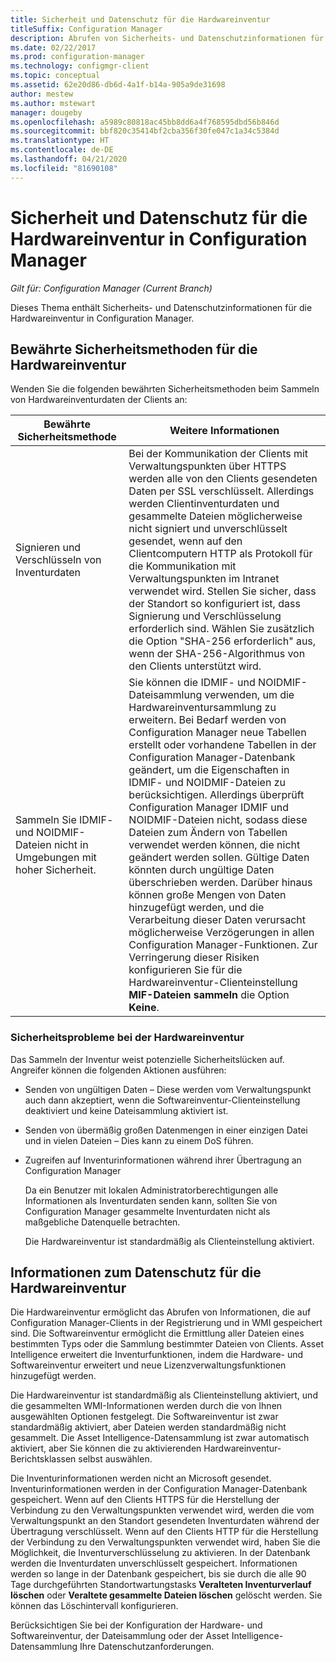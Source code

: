 ```yaml
---
title: Sicherheit und Datenschutz für die Hardwareinventur
titleSuffix: Configuration Manager
description: Abrufen von Sicherheits- und Datenschutzinformationen für die Hardwareinventur in Configuration Manager.
ms.date: 02/22/2017
ms.prod: configuration-manager
ms.technology: configmgr-client
ms.topic: conceptual
ms.assetid: 62e20d86-db6d-4a1f-b14a-905a9de31698
author: mestew
ms.author: mstewart
manager: dougeby
ms.openlocfilehash: a5989c80818ac45bb8dd6a4f768595dbd56b846d
ms.sourcegitcommit: bbf820c35414bf2cba356f30fe047c1a34c5384d
ms.translationtype: HT
ms.contentlocale: de-DE
ms.lasthandoff: 04/21/2020
ms.locfileid: "81690108"
---
```

# <a name="security-and-privacy-for-hardware-inventory-in-configuration-manager"></a>Sicherheit und Datenschutz für die Hardwareinventur in Configuration Manager

*Gilt für: Configuration Manager (Current Branch)*

Dieses Thema enthält Sicherheits- und Datenschutzinformationen für die Hardwareinventur in Configuration Manager.  

##  <a name="security-best-practices-for-hardware-inventory"></a><a name="BKMK_Security_HardwareInventory"></a> Bewährte Sicherheitsmethoden für die Hardwareinventur  
 Wenden Sie die folgenden bewährten Sicherheitsmethoden beim Sammeln von Hardwareinventurdaten der Clients an:  

|Bewährte Sicherheitsmethode|Weitere Informationen|  
|----------------------------|----------------------|  
|Signieren und Verschlüsseln von Inventurdaten|Bei der Kommunikation der Clients mit Verwaltungspunkten über HTTPS werden alle von den Clients gesendeten Daten per SSL verschlüsselt. Allerdings werden Clientinventurdaten und gesammelte Dateien möglicherweise nicht signiert und unverschlüsselt gesendet, wenn auf den Clientcomputern HTTP als Protokoll für die Kommunikation mit Verwaltungspunkten im Intranet verwendet wird. Stellen Sie sicher, dass der Standort so konfiguriert ist, dass Signierung und Verschlüsselung erforderlich sind. Wählen Sie zusätzlich die Option "SHA-256 erforderlich" aus, wenn der SHA-256-Algorithmus von den Clients unterstützt wird.|  
|Sammeln Sie IDMIF- und NOIDMIF-Dateien nicht in Umgebungen mit hoher Sicherheit.|Sie können die IDMIF- und NOIDMIF-Dateisammlung verwenden, um die Hardwareinventursammlung zu erweitern. Bei Bedarf werden von Configuration Manager neue Tabellen erstellt oder vorhandene Tabellen in der Configuration Manager-Datenbank geändert, um die Eigenschaften in IDMIF- und NOIDMIF-Dateien zu berücksichtigen. Allerdings überprüft Configuration Manager IDMIF und NOIDMIF-Dateien nicht, sodass diese Dateien zum Ändern von Tabellen verwendet werden können, die nicht geändert werden sollen. Gültige Daten könnten durch ungültige Daten überschrieben werden. Darüber hinaus können große Mengen von Daten hinzugefügt werden, und die Verarbeitung dieser Daten verursacht möglicherweise Verzögerungen in allen Configuration Manager-Funktionen. Zur Verringerung dieser Risiken konfigurieren Sie für die Hardwareinventur-Clienteinstellung **MIF-Dateien sammeln** die Option **Keine**.|  

### <a name="security-issues-for-hardware-inventory"></a>Sicherheitsprobleme bei der Hardwareinventur  
 Das Sammeln der Inventur weist potenzielle Sicherheitslücken auf. Angreifer können die folgenden Aktionen ausführen:  

- Senden von ungültigen Daten – Diese werden vom Verwaltungspunkt auch dann akzeptiert, wenn die Softwareinventur-Clienteinstellung deaktiviert und keine Dateisammlung aktiviert ist.  

- Senden von übermäßig großen Datenmengen in einer einzigen Datei und in vielen Dateien – Dies kann zu einem DoS führen.  

- Zugreifen auf Inventurinformationen während ihrer Übertragung an Configuration Manager  

  Da ein Benutzer mit lokalen Administratorberechtigungen alle Informationen als Inventurdaten senden kann, sollten Sie von Configuration Manager gesammelte Inventurdaten nicht als maßgebliche Datenquelle betrachten.  

  Die Hardwareinventur ist standardmäßig als Clienteinstellung aktiviert.  

##  <a name="privacy-information-for-hardware-inventory"></a><a name="BKMK_Privacy_HardwareInventory"></a> Informationen zum Datenschutz für die Hardwareinventur  
 Die Hardwareinventur ermöglicht das Abrufen von Informationen, die auf Configuration Manager-Clients in der Registrierung und in WMI gespeichert sind. Die Softwareinventur ermöglicht die Ermittlung aller Dateien eines bestimmten Typs oder die Sammlung bestimmter Dateien von Clients. Asset Intelligence erweitert die Inventurfunktionen, indem die Hardware- und Softwareinventur erweitert und neue Lizenzverwaltungsfunktionen hinzugefügt werden.  

 Die Hardwareinventur ist standardmäßig als Clienteinstellung aktiviert, und die gesammelten WMI-Informationen werden durch die von Ihnen ausgewählten Optionen festgelegt. Die Softwareinventur ist zwar standardmäßig aktiviert, aber Dateien werden standardmäßig nicht gesammelt. Die Asset Intelligence-Datensammlung ist zwar automatisch aktiviert, aber Sie können die zu aktivierenden Hardwareinventur-Berichtsklassen selbst auswählen.  

 Die Inventurinformationen werden nicht an Microsoft gesendet. Inventurinformationen werden in der Configuration Manager-Datenbank gespeichert. Wenn auf den Clients HTTPS für die Herstellung der Verbindung zu den Verwaltungspunkten verwendet wird, werden die vom Verwaltungspunkt an den Standort gesendeten Inventurdaten während der Übertragung verschlüsselt. Wenn auf den Clients HTTP für die Herstellung der Verbindung zu den Verwaltungspunkten verwendet wird, haben Sie die Möglichkeit, die Inventurverschlüsselung zu aktivieren. In der Datenbank werden die Inventurdaten unverschlüsselt gespeichert. Informationen werden so lange in der Datenbank gespeichert, bis sie durch die alle 90 Tage durchgeführten Standortwartungstasks **Veralteten Inventurverlauf löschen** oder **Veraltete gesammelte Dateien löschen** gelöscht werden. Sie können das Löschintervall konfigurieren.  

 Berücksichtigen Sie bei der Konfiguration der Hardware- und Softwareinventur, der Dateisammlung oder der Asset Intelligence-Datensammlung Ihre Datenschutzanforderungen.  
